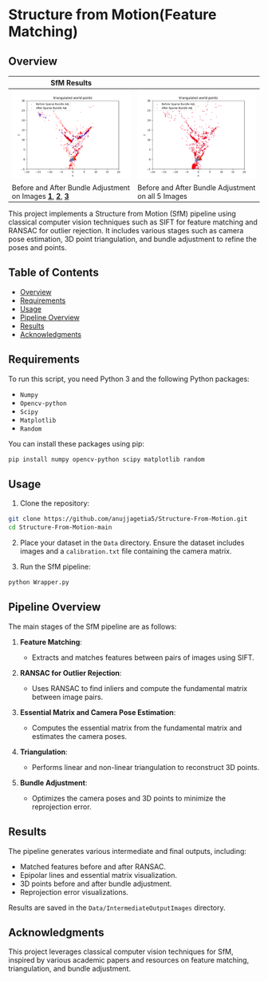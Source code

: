 # Structure from Motion(Feature Matching)

## Overview

| **SfM Results** |  |
|----------|----------|
| ![Alt1](Data/IntermediateOutputImages/Before_After_Bundle_1_3.png) | ![Alt2](Data/IntermediateOutputImages/Before_After_Bundle_All.png) |
| Before and After Bundle Adjustment on Images **[1](Data/1.png)**, **[2](Data/2.png)**, **[3](Data/3.png)**  | Before and After Bundle Adjustment on all 5 Images  |

This project implements a Structure from Motion (SfM) pipeline using classical computer vision techniques such as SIFT for feature matching and RANSAC for outlier rejection. It includes various stages such as camera pose estimation, 3D point triangulation, and bundle adjustment to refine the poses and points.

## Table of Contents

- [Overview](#overview)
- [Requirements](#requirements)
- [Usage](#usage)
- [Pipeline Overview](#pipeline-overview)
- [Results](#results)
- [Acknowledgments](#acknowledgments)

## Requirements

To run this script, you need Python 3 and the following Python packages:
- `Numpy`
- `Opencv-python`
- `Scipy`
- `Matplotlib`
- `Random`

You can install these packages using pip:

```bash
pip install numpy opencv-python scipy matplotlib random
```
## Usage
1. Clone the repository:

```bash
git clone https://github.com/anujjagetia5/Structure-From-Motion.git
cd Structure-From-Motion-main
```

2. Place your dataset in the `Data` directory. Ensure the dataset includes images and a `calibration.txt` file containing the camera matrix.

3. Run the SfM pipeline:
 ```bash
python Wrapper.py
```

## Pipeline Overview

The main stages of the SfM pipeline are as follows:

1. **Feature Matching**:
    - Extracts and matches features between pairs of images using SIFT.

2. **RANSAC for Outlier Rejection**:
    - Uses RANSAC to find inliers and compute the fundamental matrix between image pairs.

3. **Essential Matrix and Camera Pose Estimation**:
    - Computes the essential matrix from the fundamental matrix and estimates the camera poses.

4. **Triangulation**:
    - Performs linear and non-linear triangulation to reconstruct 3D points.

5. **Bundle Adjustment**:
    - Optimizes the camera poses and 3D points to minimize the reprojection error.

## Results

The pipeline generates various intermediate and final outputs, including:

- Matched features before and after RANSAC.
- Epipolar lines and essential matrix visualization.
- 3D points before and after bundle adjustment.
- Reprojection error visualizations.

Results are saved in the `Data/IntermediateOutputImages` directory.

## Acknowledgments

This project leverages classical computer vision techniques for SfM, inspired by various academic papers and resources on feature matching, triangulation, and bundle adjustment.

